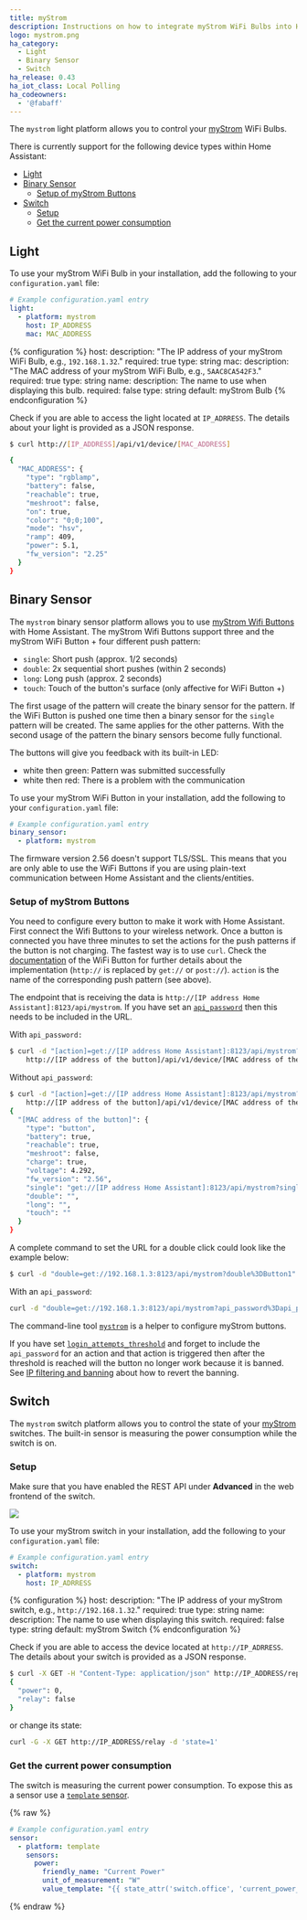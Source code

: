 ```yaml
---
title: myStrom
description: Instructions on how to integrate myStrom WiFi Bulbs into Home Assistant.
logo: mystrom.png
ha_category:
  - Light
  - Binary Sensor
  - Switch
ha_release: 0.43
ha_iot_class: Local Polling
ha_codeowners:
  - '@fabaff'
---
```


The `mystrom` light platform allows you to control your [myStrom](https://mystrom.ch/en/) WiFi Bulbs.

There is currently support for the following device types within Home Assistant:

- [Light](#light)
- [Binary Sensor](#binary-sensor)
  - [Setup of myStrom Buttons](#setup-of-mystrom-buttons)
- [Switch](#switch)
  - [Setup](#setup)
  - [Get the current power consumption](#get-the-current-power-consumption)

## Light

To use your myStrom WiFi Bulb in your installation, add the following to your `configuration.yaml` file:

```yaml
# Example configuration.yaml entry
light:
  - platform: mystrom
    host: IP_ADDRESS
    mac: MAC_ADDRESS
```

{% configuration %}
host:
  description: "The IP address of your myStrom WiFi Bulb, e.g., `192.168.1.32`."
  required: true
  type: string
mac:
  description: "The MAC address of your myStrom WiFi Bulb, e.g., `5AAC8CA542F3`."
  required: true
  type: string
name:
  description: The name to use when displaying this bulb.
  required: false
  type: string
  default: myStrom Bulb
{% endconfiguration %}

Check if you are able to access the light located at `IP_ADRRESS`. The details about your light is provided as a JSON response.

```bash
$ curl http://[IP_ADDRESS]/api/v1/device/[MAC_ADDRESS]

{
  "MAC_ADDRESS": {
    "type": "rgblamp",
    "battery": false,
    "reachable": true,
    "meshroot": false,
    "on": true,
    "color": "0;0;100",
    "mode": "hsv",
    "ramp": 409,
    "power": 5.1,
    "fw_version": "2.25"
  }
}
```

## Binary Sensor

The `mystrom` binary sensor platform allows you to use [myStrom Wifi Buttons](https://mystrom.ch/wifi-button/) with Home Assistant. The myStrom Wifi Buttons support three and the myStrom WiFi Button + four different push pattern:

- `single`: Short push (approx. 1/2 seconds)
- `double`: 2x sequential short pushes (within 2 seconds)
- `long`: Long push (approx. 2 seconds)
- `touch`: Touch of the button's surface (only affective for WiFi Button +)

The first usage of the pattern will create the binary sensor for the pattern. If the WiFi Button is pushed one time then a binary sensor for the `single` pattern will be created. The same applies for the other patterns. With the second usage of the pattern the binary sensors become fully functional.

The buttons will give you feedback with its built-in LED:

- white then green: Pattern was submitted successfully
- white then red: There is a problem with the communication

To use your myStrom WiFi Button in your installation, add the following to your `configuration.yaml` file:

```yaml
# Example configuration.yaml entry
binary_sensor:
  - platform: mystrom
```

<div class='note'>
The firmware version 2.56 doesn't support TLS/SSL. This means that you are only able to use the WiFi Buttons if you are using plain-text communication between Home Assistant and the clients/entities.
</div>

### Setup of myStrom Buttons

You need to configure every button to make it work with Home Assistant. First connect the Wifi Buttons to your wireless network. Once a button is connected you have three minutes to set the actions for the push patterns if the button is not charging. The fastest way is to use `curl`. Check the [documentation](https://mystrom.ch/wp-content/uploads/REST_API_WBP.txt) of the WiFi Button for further details about the implementation (`http://` is replaced by `get://` or `post://`). `action` is the name of the corresponding push pattern (see above).

The endpoint that is receiving the data is `http://[IP address Home Assistant]:8123/api/mystrom`. If you have set an [`api_password`](/integrations/http/) then this needs to be included in the URL.

With `api_password:`

```bash
$ curl -d "[action]=get://[IP address Home Assistant]:8123/api/mystrom?api_password%3D[api_password]%26[action]%3D[ID of the button]" \
    http://[IP address of the button]/api/v1/device/[MAC address of the button]
```

Without `api_password`:

```bash
$ curl -d "[action]=get://[IP address Home Assistant]:8123/api/mystrom?[action]%3D[ID of the button]" \
    http://[IP address of the button]/api/v1/device/[MAC address of the button]
{
  "[MAC address of the button]": {
    "type": "button",
    "battery": true,
    "reachable": true,
    "meshroot": false,
    "charge": true,
    "voltage": 4.292,
    "fw_version": "2.56",
    "single": "get://[IP address Home Assistant]:8123/api/mystrom?single=[id of the button]",
    "double": "",
    "long": "",
    "touch": ""
  }
}
```

A complete command to set the URL for a double click could look like the example below:

```bash
$ curl -d "double=get://192.168.1.3:8123/api/mystrom?double%3DButton1" http://192.168.1.12/api/v1/device/4D5F5D5CD553
```

With an `api_password`:

```bash
curl -d "double=get://192.168.1.3:8123/api/mystrom?api_password%3Dapi_password%26double%3DButton1" http://192.168.1.12/api/v1/device/4D5F5D5CD553
```

The command-line tool [`mystrom`](https://github.com/fabaff/python-mystrom) is a helper to configure myStrom buttons.

If you have set [`login_attempts_threshold`](/integrations/http/) and forget to include the `api_password` for an action and that action is triggered then after the threshold is reached will the button no longer work because it is banned. See [IP filtering and banning](/integrations/http/#ip-filtering-and-banning) about how to revert the banning.

## Switch

The `mystrom` switch platform allows you to control the state of your [myStrom](https://mystrom.ch/en/) switches. The built-in sensor is measuring the power consumption while the switch is on.

### Setup

Make sure that you have enabled the REST API under **Advanced** in the web frontend of the switch.

<p class='img'>
  <img src='{{site_root}}/images/integrations/mystrom/switch-advanced.png' />
</p>

To use your myStrom switch in your installation, add the following to your `configuration.yaml` file:

```yaml
# Example configuration.yaml entry
switch:
  - platform: mystrom
    host: IP_ADRRESS
```

{% configuration %}
host:
  description: "The IP address of your myStrom switch, e.g., `http://192.168.1.32`."
  required: true
  type: string
name:
  description: The name to use when displaying this switch.
  required: false
  type: string
  default: myStrom Switch
{% endconfiguration %}

Check if you are able to access the device located at `http://IP_ADRRESS`. The details about your switch is provided as a JSON response.

```bash
$ curl -X GET -H "Content-Type: application/json" http://IP_ADDRESS/report
{
  "power": 0,
  "relay": false
}
```

or change its state:

```bash
curl -G -X GET http://IP_ADDRESS/relay -d 'state=1'
```

### Get the current power consumption

The switch is measuring the current power consumption. To expose this as a sensor use a [`template` sensor](/integrations/template).

{% raw %}
```yaml
# Example configuration.yaml entry
sensor:
  - platform: template
    sensors:
      power:
        friendly_name: "Current Power"
        unit_of_measurement: "W"
        value_template: "{{ state_attr('switch.office', 'current_power_w') }}"
```
{% endraw %}
